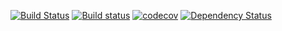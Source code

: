 [![Build Status](https://travis-ci.org/Frederick-S/onemark.svg?branch=master)](https://travis-ci.org/Frederick-S/onemark) [![Build status](https://ci.appveyor.com/api/projects/status/34bb6bb8lvmrtuss/branch/master?svg=true)](https://ci.appveyor.com/project/Frederick-S/onemark/branch/master) [![codecov](https://codecov.io/gh/Frederick-S/onemark/branch/master/graph/badge.svg)](https://codecov.io/gh/Frederick-S/onemark) [![Dependency Status](https://gemnasium.com/badges/github.com/Frederick-S/onemark.svg)](https://gemnasium.com/github.com/Frederick-S/onemark)
